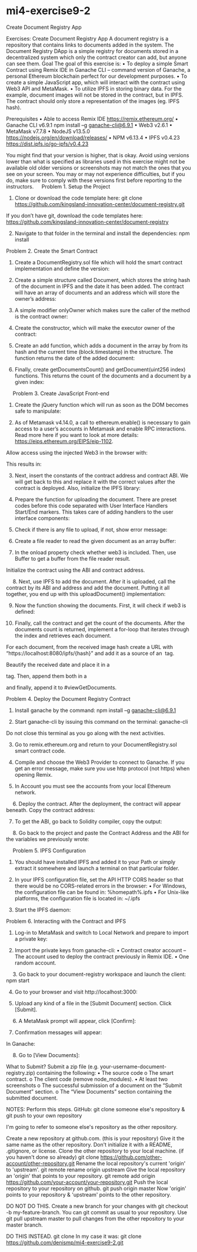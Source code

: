 # mi4-exercise9-2
Create Document Registry App

Exercises: Create Document Registry App
A document registry is a repository that contains links to documents added in the system. The Document Registry DApp is a simple registry for documents stored in a decentralized system which only the contract creator can add, but anyone can see them.
Goal
The goal of this exercise is:
•	To deploy a simple Smart Contract using Remix IDE in Ganache CLI – command version of Ganache, a personal Ethereum blockchain perfect for our development purposes.
•	To create a simple JavaScript app, which will interact with the contract using Web3 API and MetaMask.
•	To utilize IPFS in storing binary data. For the example, document images will not be stored in the contract, but in IPFS. The contract should only store a representation of the images (eg. IPFS hash).
 
Prerequisites
•	Able to access Remix IDE 	https://remix.ethereum.org/
•	Ganache CLI 	v6.9.1		npm install –g ganache-cli@6.9.1
•	Web3 		v2.6.1
•	MetaMask 	v7.7.8
•	NodeJS 		v13.5.0		https://nodejs.org/en/download/releases/
•	NPM 		v6.13.4
•	IPFS		v0.4.23		https://dist.ipfs.io/go-ipfs/v0.4.23

You might find that your version is higher, that is okay. Avoid using versions lower than what is specified as libraries used in this exercise might not be available old older versions or screenshots may not match the ones that you see on your screen.
You may or may not experience difficulties, but if you do, make sure to comply with these versions first before reporting to the instructors.
 
Problem 1.	Setup the Project
1.	Clone or download the code template here:
git clone https://github.com/kingsland-innovation-center/document-registry.git

If you don’t have git, download the code templates here:
https://github.com/kingsland-innovation-center/document-registry


2.	Navigate to that folder in the terminal and install the dependencies:
npm install

 
Problem 2.	Create the Smart Contract
1.	Create a DocumentRegistry.sol file which will hold the smart contract implementation and define the version:
 
2.	Create a simple structure called Document, which stores the string hash of the document in IPFS and the date it has been added. The contract will have an array of documents and an address which will store the owner’s address:
 
3.	A simple modifier onlyOwner which makes sure the caller of the method is the contract owner:
 
4.	Create the constructor, which will make the executor owner of the contract:
 
5.	Create an add function, which adds a document in the array by from its hash and the current time (block.timestamp) in the structure. The function returns the date of the added document:
 
6.	Finally, create getDocumentsCount() and getDocument(uint256 index) functions. This returns the count of the documents and a document by a given index:
 
 
Problem 3.	Create JavaScript Front-end
1.	Create the jQuery function which will run as soon as the DOM becomes safe to manipulate:
 

2.	As of Metamask v4.14.0, a call to ethereum.enable() is necessary to gain access to a user’s accounts in Metamask and enable RPC interactions. Read more here if you want to look at more details: https://eips.ethereum.org/EIPS/eip-1102.

Allow access using the injected Web3 in the browser with:
 
This results in:
 

3.	Next, insert the constants of the contract address and contract ABI. We will get back to this and replace it with the correct values after the contract is deployed. Also, initialize the IPFS library:
 

4.	Prepare the function for uploading the document. There are preset codes before this code separated with User Interface Handlers Start/End markers. This takes care of adding handlers to the user interface components:
 
5.	Check if there is any file to upload, if not, show error message:
 
6.	Create a file reader to read the given document as an array buffer:
 
7.	In the onload property check whether web3 is included.
Then, use Buffer to get a buffer from the file reader result.

Initialize the contract using the ABI and contract address.
 
 
8.	Next, use IPFS to add the document. 
After it is uploaded, call the contract by its ABI and address and add the document.
Putting it all together, you end up with this uploadDocument() implementation:
 
9.	Now the function showing the documents. First, it will check if web3 is defined:
 
10.	Finally, call the contract and get the count of the documents.
After the documents count is returned, implement a for-loop that iterates through the index and retrieves each document.

For each document, from the received image hash create a URL with “https://localhost:8080/ipfs/{hash}” and add it as a source of an <img> tag.

Beautify the received date and place it in a <p> tag. Then, append them both in a <div> and finally, append it to #viewGetDocuments.
 
Problem 4.	Deploy the Document Registry Contract
1.	Install ganache by the command:
npm install –g ganache-cli@6.9.1

2.	Start ganache-cli by issuing this command on the terminal:
ganache-cli

Do not close this terminal as you go along with the next activities.

3.	Go to remix.ethereum.org and return to your DocumentRegistry.sol smart contract code.

4.	Compile and choose the Web3 Provider to connect to Ganache. If you get an error message, make sure you use http protocol (not https) when opening Remix. 

 

 

5.	In Account you must see the accounts from your local Ethereum network.

 
 
6.	Deploy the contract. After the deployment, the contract will appear beneath. Copy the contract address:

 

7.	To get the ABI, go back to Solidity compiler, copy the output:
 
 
8.	Go back to the project and paste the Contract Address and the ABI for the variables we previously wrote:
 
 
Problem 5.	IPFS Configuration
1.	You should have installed IPFS and added it to your Path or simply extract it somewhere and launch a terminal on that particular folder.
 

2.	In your IPFS configuration file, set the API HTTP CORS header so that there would be no CORS-related errors in the browser:
•	For Windows, the configuration file can be found in:		 %homepath%\.ipfs
•	For Unix-like platforms, the configuration file is located in:	 ~/.ipfs
 

3.	Start the IPFS daemon:
 
Problem 6.	Interacting with the Contract and IPFS
1.	Log-in to MetaMask and switch to Local Network and prepare to import a private key:

  		 

2.	Import the private keys from ganache-cli:
•	Contract creator account – The account used to deploy the contract previously in Remix IDE.
•	One random account.

 
 
3.	Go back to your document-registry workspace and launch the client:
npm start

 

4.	Go to your browser and visit http://localhost:3000:

 

5.	Upload any kind of a file in the [Submit Document] section. Click [Submit].

 
 
6.	A MetaMask prompt will appear, click [Confirm]:
 

7.	Confirmation messages will appear:
 

In Ganache:
 
 
8.	Go to [View Documents]:
 

What to Submit?
Submit a zip file (e.g. your-username-document-registry.zip) containing the following:
•	The source code
o	The smart contract.
o	The client code (remove node_modules).
•	At least two screenshots
o	The successful submission of a document on the “Submit Document” section.
o	The “View Documents” section containing the submitted document.


NOTES:
Perform this steps.
GitHub: git clone someone else's repository & git push to your own repository

I'm going to refer to someone else's repository as the other repository.

Create a new repository at github.com. (this is your repository)
Give it the same name as the other repository.
Don't initialize it with a README, .gitignore, or license.
Clone the other repository to your local machine. (if you haven't done so already)
git clone https://github.com/other-account/other-repository.git
Rename the local repository's current 'origin' to 'upstream'.
git remote rename origin upstream
Give the local repository an 'origin' that points to your repository.
git remote add origin https://github.com/your-account/your-repository.git
Push the local repository to your repository on github.
git push origin master
Now 'origin' points to your repository & 'upstream' points to the other repository.

DO NOT DO THIS.
Create a new branch for your changes with git checkout -b my-feature-branch.
You can git commit as usual to your repository.
Use git pull upstream master to pull changes from the other repository to your master branch.

DO THIS INSTEAD.
git clone <your remote rep>
In my case it was:
git clone https://github.com/denismp/mi4-exercise9-2.git

